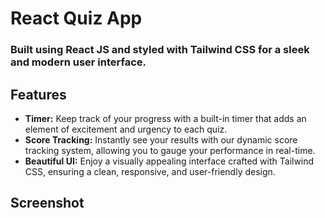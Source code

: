 # React Quiz App

### Built using React JS and styled with Tailwind CSS for a sleek and modern user interface.

## Features

- <b>Timer:</b> Keep track of your progress with a built-in timer that adds an element of excitement and urgency to each quiz.
- <b>Score Tracking:</b> Instantly see your results with our dynamic score tracking system, allowing you to gauge your performance in real-time.
- <b>Beautiful UI:</b> Enjoy a visually appealing interface crafted with Tailwind CSS, ensuring a clean, responsive, and user-friendly design.

## Screenshot

